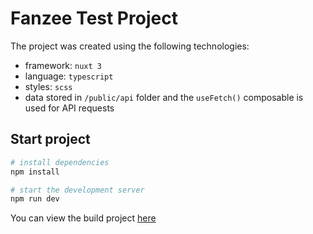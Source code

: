 # Fanzee Test Project

The project was created using the following technologies:
- framework: `nuxt 3` 
- language: `typescript`
- styles: `scss`
- data stored in `/public/api` folder and the `useFetch()` composable is used for API requests 

## Start project

```bash
# install dependencies
npm install

# start the development server
npm run dev
```

You can view the build project [here]('https://fanzee-test.vercel.app/') 

